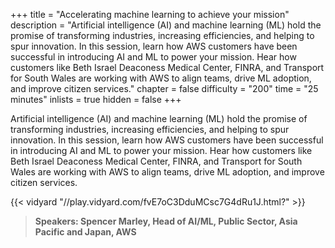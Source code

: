 +++
title = "Accelerating machine learning to achieve your mission"
description = "Artificial intelligence (AI) and machine learning (ML) hold the promise of transforming industries, increasing efficiencies, and helping to spur innovation. In this session, learn how AWS customers have been successful in introducing AI and ML to power your mission. Hear how customers like Beth Israel Deaconess Medical Center, FINRA, and Transport for South Wales are working with AWS to align teams, drive ML adoption, and improve citizen services."
chapter = false
difficulty = "200"
time = "25 minutes"
inlists = true
hidden = false
+++

Artificial intelligence (AI) and machine learning (ML) hold the promise of transforming industries, increasing efficiencies, and helping to spur innovation. In this session, learn how AWS customers have been successful in introducing AI and ML to power your mission. Hear how customers like Beth Israel Deaconess Medical Center, FINRA, and Transport for South Wales are working with AWS to align teams, drive ML adoption, and improve citizen services.

{{< vidyard "//play.vidyard.com/fvE7oC3DduMCsc7G4dRu1J.html?" >}}

>  **Speakers: Spencer Marley, Head of AI/ML, Public Sector, Asia Pacific and Japan, AWS** 